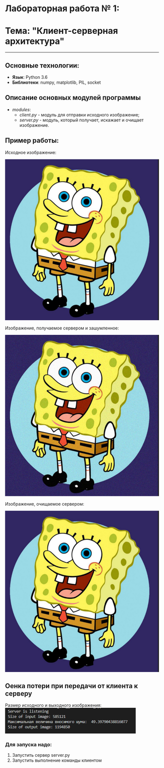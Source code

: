 # Лабораторная работа № 1:
# Тема: "Клиент-серверная архитектура" 
---

## Основные технологии:

* __Язык__: Python 3.6
* __Библиотеки__: numpy, matplotlib, PIL, socket

## Описание основных модулей программы

* *modules*:
  *  *client.py* - модуль для отправки исходного изображение;
  *  *server.py* - модуль, который получает, искажает и очищает изображение.  


## Пример работы:

Исходное изображение:

![Исходное изображение](https://github.com/bnepryakhin63/ssau2022/blob/main/Designing_Distributed_Applications/Lab1/images/img.png)

Изображение, получаемое сервером и зашумленное:

![Искаженное изображение](https://github.com/bnepryakhin63/ssau2022/blob/main/Designing_Distributed_Applications/Lab1/images/img_output.png)


Изображение, очищаемое сервером:

![Очищенное изображение](https://github.com/bnepryakhin63/ssau2022/blob/main/Designing_Distributed_Applications/Lab1/images/server_img.png)


## Оенка потери при передачи от клиента к серверу

Размер исходного и выходного изображения:
![Очищенное изображение](https://github.com/bnepryakhin63/ssau2022/blob/main/Designing_Distributed_Applications/Lab1/tmp/resurs.png)

### Для запуска надо:

1. Запустить сервер server.py 
2. Запустить выполнение команды клиентом